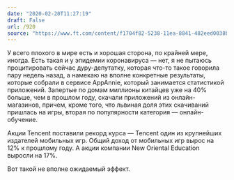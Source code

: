 ```yaml
---
date: "2020-02-20T11:27:19"
draft: False
url: /920
source: "https://www.ft.com/content/f1704f82-5238-11ea-8841-482eed0038b1"
---
```


У всего плохого в мире есть и хорошая сторона, по крайней мере, иногда. Есть такая и у эпидемии коронавируса — нет, я не пытаюсь процитировать сейчас дуру-депутатку, которая что-то такое говорила пару недель назад, а намекаю на вполне конкретные результаты, которые собрали в сервисе AppAnnie, который занимается статистикой приложений. Запертые по домам миллионы китайцев уже на 40% больше, чем в прошлом году, скачали приложений из онлайн-магазинов, причем, кроме того, что львиная доля этих скачиваний пришлась на игры, вторая по популярности категория — онлайн-обучение.

Акции Tencent поставили рекорд курса — Tencent один из крупнейших издателей мобильных игр. Общий доход от мобильных игр вырос на 12% к прошлому году. А акции компании New Oriental Education выросли на 17%.

Вот такой не вполне ожидаемый эффект.
